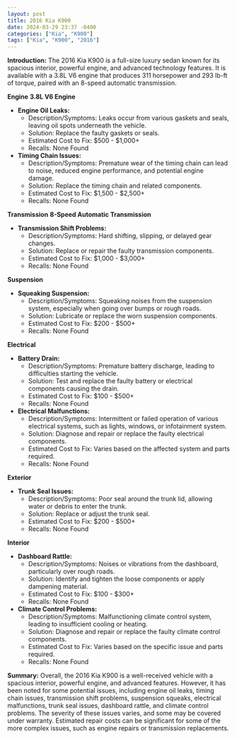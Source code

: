 ```yaml
---
layout: post
title: 2016 Kia K900
date: 2024-03-29 23:37 -0400
categories: ["Kia", "K900"]
tags: ["Kia", "K900", "2016"]
---
```

**Introduction:**
The 2016 Kia K900 is a full-size luxury sedan known for its spacious interior, powerful engine, and advanced technology features. It is available with a 3.8L V6 engine that produces 311 horsepower and 293 lb-ft of torque, paired with an 8-speed automatic transmission.

**Engine**
**3.8L V6 Engine**
- **Engine Oil Leaks:**
  - Description/Symptoms: Leaks occur from various gaskets and seals, leaving oil spots underneath the vehicle.
  - Solution: Replace the faulty gaskets or seals.
  - Estimated Cost to Fix: $500 - $1,000+
  - Recalls: None Found
- **Timing Chain Issues:**
  - Description/Symptoms: Premature wear of the timing chain can lead to noise, reduced engine performance, and potential engine damage.
  - Solution: Replace the timing chain and related components.
  - Estimated Cost to Fix: $1,500 - $2,500+
  - Recalls: None Found

**Transmission**
**8-Speed Automatic Transmission**
- **Transmission Shift Problems:**
  - Description/Symptoms: Hard shifting, slipping, or delayed gear changes.
  - Solution: Replace or repair the faulty transmission components.
  - Estimated Cost to Fix: $1,000 - $3,000+
  - Recalls: None Found

**Suspension**
- **Squeaking Suspension:**
  - Description/Symptoms: Squeaking noises from the suspension system, especially when going over bumps or rough roads.
  - Solution: Lubricate or replace the worn suspension components.
  - Estimated Cost to Fix: $200 - $500+
  - Recalls: None Found

**Electrical**
- **Battery Drain:**
  - Description/Symptoms: Premature battery discharge, leading to difficulties starting the vehicle.
  - Solution: Test and replace the faulty battery or electrical components causing the drain.
  - Estimated Cost to Fix: $100 - $500+
  - Recalls: None Found
- **Electrical Malfunctions:**
  - Description/Symptoms: Intermittent or failed operation of various electrical systems, such as lights, windows, or infotainment system.
  - Solution: Diagnose and repair or replace the faulty electrical components.
  - Estimated Cost to Fix: Varies based on the affected system and parts required.
  - Recalls: None Found

**Exterior**
- **Trunk Seal Issues:**
  - Description/Symptoms: Poor seal around the trunk lid, allowing water or debris to enter the trunk.
  - Solution: Replace or adjust the trunk seal.
  - Estimated Cost to Fix: $200 - $500+
  - Recalls: None Found

**Interior**
- **Dashboard Rattle:**
  - Description/Symptoms: Noises or vibrations from the dashboard, particularly over rough roads.
  - Solution: Identify and tighten the loose components or apply dampening material.
  - Estimated Cost to Fix: $100 - $300+
  - Recalls: None Found
- **Climate Control Problems:**
  - Description/Symptoms: Malfunctioning climate control system, leading to insufficient cooling or heating.
  - Solution: Diagnose and repair or replace the faulty climate control components.
  - Estimated Cost to Fix: Varies based on the specific issue and parts required.
  - Recalls: None Found

**Summary:**
Overall, the 2016 Kia K900 is a well-received vehicle with a spacious interior, powerful engine, and advanced features. However, it has been noted for some potential issues, including engine oil leaks, timing chain issues, transmission shift problems, suspension squeaks, electrical malfunctions, trunk seal issues, dashboard rattle, and climate control problems. The severity of these issues varies, and some may be covered under warranty. Estimated repair costs can be significant for some of the more complex issues, such as engine repairs or transmission replacements.
